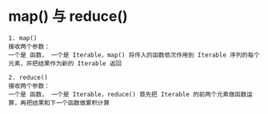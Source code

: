 # map() 与 reduce()
	1. map()
	接收两个参数：
	一个是 函数， 一个是 Iterable，map() 将传入的函数依次作用到 Iterable 序列的每个元素，并把结果作为新的 Iterable 返回

	2. reduce()
	接收两个参数：
    一个是 函数， 一个是 Iterable，reduce() 首先把 Iterable 的前两个元素做函数运算，再把结果和下一个函数做累积计算